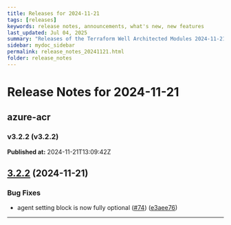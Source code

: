 ```yaml
---
title: Releases for 2024-11-21
tags: [releases]
keywords: release notes, announcements, what's new, new features
last_updated: Jul 04, 2025
summary: "Releases of the Terraform Well Architected Modules 2024-11-21"
sidebar: mydoc_sidebar
permalink: release_notes_20241121.html
folder: release_notes
---
```


# Release Notes for 2024-11-21

## azure-acr
### v3.2.2 (v3.2.2)
**Published at:** 2024-11-21T13:09:42Z

## [3.2.2](https://github.com/CloudNationHQ/terraform-azure-acr/compare/v3.2.1...v3.2.2) (2024-11-21)


### Bug Fixes

* agent setting block is now fully optional ([#74](https://github.com/CloudNationHQ/terraform-azure-acr/issues/74)) ([e3aee76](https://github.com/CloudNationHQ/terraform-azure-acr/commit/e3aee76a4477b2169f26bd42fedaea3a01840643))

---

